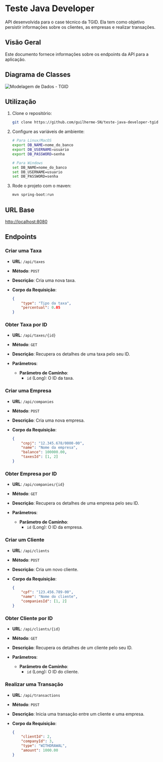 # Teste Java Developer

API desenvolvida para o case técnico da TGID. Ela tem como objetivo persistir informações sobre os clientes, as empresas e realizar transações.

## Visão Geral

Este documento fornece informações sobre os endpoints da API para a aplicação.

## Diagrama de Classes

![Modelagem de Dados - TGID](https://github.com/user-attachments/assets/821c6b30-a65b-4ee6-a223-c99f058a0bd4)

## Utilização

1. Clone o repositório:
   ```bash
   git clone https://github.com/guilherme-SN/teste-java-developer-tgid.git
   ```
2. Configure as variáveis de ambiente:
   ```bash
   # Para Linux/MacOS
   export DB_NAME=nome_do_banco
   export DB_USERNAME=usuario
   export DB_PASSWORD=senha
   
   # Para Windows
   set DB_NAME=nome_do_banco
   set DB_USERNAME=usuario
   set DB_PASSWORD=senha
   ```
3. Rode o projeto com o maven:
   ```bash
   mvn spring-boot:run
   ```

## URL Base

[http://localhost:8080](http://localhost:8080)

## Endpoints

### Criar uma Taxa

- **URL**: `/api/taxes`
- **Método**: `POST`
- **Descrição**: Cria uma nova taxa.
- **Corpo da Requisição**:

    ```json
    {
        "type": "Tipo da taxa",
        "percentual": 0.05
    }
    ```

### Obter Taxa por ID

- **URL**: `/api/taxes/{id}`
- **Método**: `GET`
- **Descrição**: Recupera os detalhes de uma taxa pelo seu ID.
- **Parâmetros**:

    - **Parâmetro de Caminho**:
        - `id` (Long): O ID da taxa.


### Criar uma Empresa

- **URL**: `/api/companies`
- **Método**: `POST`
- **Descrição**: Cria uma nova empresa.
- **Corpo da Requisição**:

    ```json
    {
        "cnpj": "12.345.678/0000-00",
        "name": "Nome da empresa",
        "balance": 100000.00,
        "taxesId": [1, 2]
    }
    ```

### Obter Empresa por ID

- **URL**: `/api/companies/{id}`
- **Método**: `GET`
- **Descrição**: Recupera os detalhes de uma empresa pelo seu ID.
- **Parâmetros**:

    - **Parâmetro de Caminho**:
        - `id` (Long): O ID da empresa.


### Criar um Cliente

- **URL**: `/api/clients`
- **Método**: `POST`
- **Descrição**: Cria um novo cliente.
- **Corpo da Requisição**:

    ```json
    {
        "cpf": "123.456.789-00",
        "name": "Nome do cliente",
        "companiesId": [1, 2]
    }
    ```

### Obter Cliente por ID

- **URL**: `/api/clients/{id}`
- **Método**: `GET`
- **Descrição**: Recupera os detalhes de um cliente pelo seu ID.
- **Parâmetros**:

    - **Parâmetro de Caminho**:
        - `id` (Long): O ID do cliente.


### Realizar uma Transação

- **URL**: `/api/transactions`
- **Método**: `POST`
- **Descrição**: Inicia uma transação entre um cliente e uma empresa.
- **Corpo da Requisição**:

    ```json
    {
        "clientId": 2,
        "companyId": 3,
        "type": "WITHDRAWAL",
        "amount": 1000.00
    }
    ```
